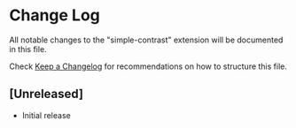# Change Log

All notable changes to the "simple-contrast" extension will be documented in this file.

Check [Keep a Changelog](http://keepachangelog.com/) for recommendations on how to structure this file.

## [Unreleased]

- Initial release
